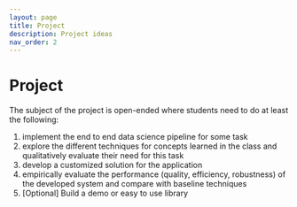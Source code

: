 ```yaml
---
layout: page
title: Project
description: Project ideas
nav_order: 2
---
```


# Project

The subject of the project is open-ended where students need to do at least the following:
1. implement the end to end data science pipeline for some task
2. explore the different techniques for concepts learned in the class and qualitatively evaluate their need for this task
3. develop a customized solution for the application
4. empirically evaluate the performance (quality, efficiency, robustness) of the developed system and compare with baseline techniques
5. [Optional] Build a demo or easy to use library
